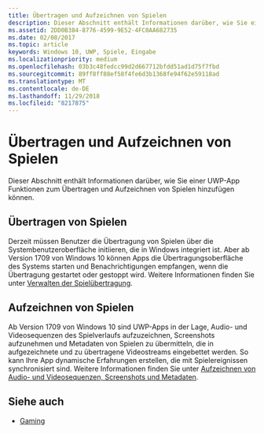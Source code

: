 ```yaml
---
title: Übertragen und Aufzeichnen von Spielen
description: Dieser Abschnitt enthält Informationen darüber, wie Sie einer UWP-App Funktionen zum Übertragen und Aufzeichnen von Spielen hinzufügen können.
ms.assetid: 2DD0B384-8776-4599-9E52-4FC0AA682735
ms.date: 02/08/2017
ms.topic: article
keywords: Windows 10, UWP, Spiele, Eingabe
ms.localizationpriority: medium
ms.openlocfilehash: 03b3c48fedcc99d2d667712bfdd51ad1d75f7fbd
ms.sourcegitcommit: 89ff8ff88ef58f4fe6d3b1368fe94f62e59118ad
ms.translationtype: MT
ms.contentlocale: de-DE
ms.lasthandoff: 11/29/2018
ms.locfileid: "8217875"
---
```

# <a name="game-broadcast-and-capture"></a>Übertragen und Aufzeichnen von Spielen

Dieser Abschnitt enthält Informationen darüber, wie Sie einer UWP-App Funktionen zum Übertragen und Aufzeichnen von Spielen hinzufügen können.

## <a name="game-broadcasting"></a>Übertragen von Spielen
Derzeit müssen Benutzer die Übertragung von Spielen über die Systembenutzeroberfläche initiieren, die in Windows integriert ist. Aber ab Version 1709 von Windows 10 können Apps die Übertragungsoberfläche des Systems starten und Benachrichtigungen empfangen, wenn die Übertragung gestartet oder gestoppt wird. Weitere Informationen finden Sie unter [Verwalten der Spielübertragung](manage-game-broadcasting.md).

## <a name="game-capture"></a>Aufzeichnen von Spielen
Ab Version 1709 von Windows 10 sind UWP-Apps in der Lage, Audio- und Videosequenzen des Spielverlaufs aufzuzeichnen, Screenshots aufzunehmen und Metadaten von Spielen zu übermitteln, die in aufgezeichnete und zu übertragene Videostreams eingebettet werden. So kann Ihre App dynamische Erfahrungen erstellen, die mit Spielereignissen synchronisiert sind. Weitere Informationen finden Sie unter [Aufzeichnen von Audio- und Videosequenzen, Screenshots und Metadaten](capture-game-audio-video-screenshots-and-metadata.md).



## <a name="see-also"></a>Siehe auch

* [Gaming](index.md)